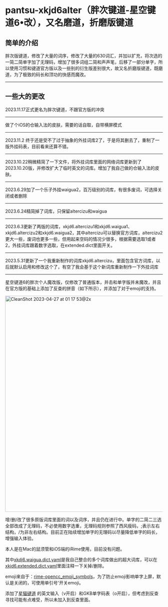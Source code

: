 # pantsu-xkjd6alter（胖次键道-星空键道6•改），又名磨道，折磨版键道

## 简单的介绍

胖次版键道，修改了大量的词序，修改了大量的630词汇，并加以扩充，将次选的一简二简单字加了无理码，增加了很多词组二简和声声笔，后移了一部分单字，所以使用习惯和键道官方版以及一些别的衍生版差别很大，故又名折磨版键道，既磨道，为了极致的码长和顶功的快感而魔改。

---

## 一些大的更改


2023.11.17正式更名为胖次键道，不跟官方版的冲突

---

做了个iOS的仓输入法的皮肤，需要的话自取，自带横屏模式

---

2023.11.2 终于还是受不了过于抽象的外挂词库2了，于是将其删去了，重制了一版外挂码表，目前看来还算不错。

---

2023.10.22稍微精简了一下文件，将外挂词库里面的网络词库更新到了2023.10.20版，并修改扩大了临时英文的词库。增加了我自己做的仓输入法的皮肤。

---

2023.6.29加了一个乐子外挂waigua2，百万级别的词库，有很多废词，可选择关闭或者删除

---

2023.6.24精简掉了词库，只保留altercizu和waigua

---

2023.6.3更新了两版的词库，xkjd6.altercizu1和xkjd6.waigua1、xkjd6.altercizu2和xkjd6.waigua2，其中altercizu可以替换官方词库，altercizu2更大一些，废词也更多一些，但用起来空码的情况少很多，根据需要选取1或者2，外挂词库跟着数字选取，在extended.dict里面开关。

---

2023.5.31更新了一个我重新制作的词库xkjd6.altercizu，里面包含官方词库，以后就默认启用和修改这个了，有空了我会基于这个新词库重新制作一下外挂词库

---

星空键道6的胖次个人魔改版，仅修改了普通版本，并击和单字版并未魔改，并且在官方版的基础上添加了反查的拼音（如下所示），并添加了对于emoji的支持。

<img width="691" alt="CleanShot 2023-04-27 at 01 17 53@2x" src="https://user-images.githubusercontent.com/35480800/234622465-a25039ea-ef57-4c60-85d9-2d54ec208f0b.png">

增/删/改了很多原版词库里面的词以及词序，并且仍在进行中。单字的二简二三选全部改成了无理码，不必使用数字选重，无理码规则参照了西风瘦码，;表示左右结构，/为非左右结构。目前正在陆续增加单字的无理码以尽量降低单字的码长，增强输入体验。

本人是在Mac的鼠须管和iOS端的iRime使用，目前没有问题。

其中[xkdj6.waigua.dict.yaml](https://github.com/flappybriefs/xkjd6-alter/blob/main/xkjd6.waigua.dict.yaml)是我自己整合的多个词库做出的超大词库，可以在[xkjd6.extended.dict.yaml](https://github.com/flappybriefs/xkjd6-alter/blob/main/xkjd6.extended.dict.yaml)里面注释一下关掉/删除。

emoji来自于：[rime-opencc_emoji_symbols](https://github.com/rtransformation/rime-opencc_emoji_symbols)，为了防止emoji影响单字上屏，默认是关闭的，可使用单引号'开关emoji。

添加了[星猫键道](https://github.com/wzxmer/xkjd6-rime/tree/main) 的英文输入（v开启）和GKB单字码表（o开启），但考虑到反查寻找可能有点难受，所以未加入到反查里面。
